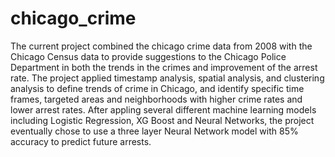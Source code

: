 # chicago_crime
The current project combined the chicago crime data from 2008 with the Chicago Census data to provide suggestions to the Chicago Police Department in both the trends in the crimes and improvement of the arrest rate. The project applied timestamp analysis, spatial analysis, and clustering analysis to define trends of crime in Chicago, and identify specific time frames, targeted areas and neighborhoods with higher crime rates and lower arrest rates. After appling several different machine learning models including Logistic Regression, XG Boost and Neural Networks, the project eventually chose to use a three layer Neural Network model with 85% accuracy to predict future arrests. 

